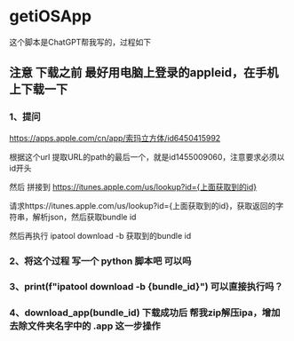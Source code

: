 # getiOSApp


 这个脚本是ChatGPT帮我写的，过程如下
## 注意 下载之前 最好用电脑上登录的appleid，在手机上下载一下
### 1、提问
https://apps.apple.com/cn/app/索玛立方体/id6450415992


根据这个url 提取URL的path的最后一个，就是id1455009060，注意要求必须以id开头

然后 拼接到 https://itunes.apple.com/us/lookup?id={上面获取到的id}

请求https://itunes.apple.com/us/lookup?id={上面获取到的id}，获取返回的字符串，解析json，然后获取bundle id

然后再执行 ipatool download -b 获取到的bundle id

### 2、将这个过程 写一个 python 脚本吧 可以吗

### 3、print(f"ipatool download -b {bundle_id}") 可以直接执行吗？

### 4、download_app(bundle_id) 下载成功后 帮我zip解压ipa，增加 去除文件夹名字中的 .app 这一步操作